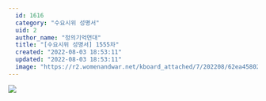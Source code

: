 ```yaml
---
  id: 1616
  category: "수요시위 성명서"
  uid: 2
  author_name: "정의기억연대"
  title: "[수요시위 성명서] 1555차"
  created: "2022-08-03 18:53:11"
  updated: "2022-08-03 18:53:11"
  image: "https://r2.womenandwar.net/kboard_attached/7/202208/62ea4580223636698754.jpg"
---
```

![](https://r2.womenandwar.net/kboard_attached/7/202208/62ea4580223636698754.jpg)